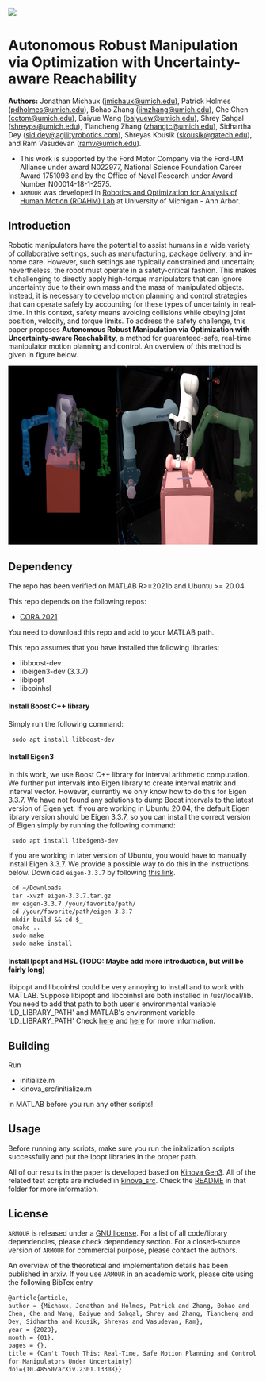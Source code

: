 ![](https://github.com/roahmlab/armour-dev/blob/main/assets/armour_logo.png?raw=true)

# Autonomous Robust Manipulation via Optimization with Uncertainty-aware Reachability
**Authors:** Jonathan Michaux (jmichaux@umich.edu), Patrick Holmes (pdholmes@umich.edu), Bohao Zhang (jimzhang@umich.edu), Che Chen (cctom@umich.edu), Baiyue Wang (baiyuew@umich.edu), Shrey Sahgal (shreyps@umich.edu), Tiancheng Zhang (zhangtc@umich.edu), Sidhartha Dey (sid.dey@agilityrobotics.com), Shreyas Kousik (skousik@gatech.edu), and Ram Vasudevan (ramv@umich.edu). 

- This work is supported by the Ford Motor Company via the Ford-UM Alliance under award N022977, National Science Foundation Career Award 1751093 and by the Office of Naval Research under Award Number N00014-18-1-2575.
- `ARMOUR` was developed in [Robotics and Optimization for Analysis of Human Motion (ROAHM) Lab](http://www.roahmlab.com/) at University of Michigan - Ann Arbor.

## Introduction
Robotic manipulators have the potential to assist humans in a wide variety of collaborative settings, such as manufacturing, package delivery, and in-home care.
However, such settings are typically constrained and uncertain; nevertheless, the robot must operate in a safety-critical fashion. 
This makes it challenging to directly apply high-torque manipulators that can ignore uncertainty due to their own mass and the mass of manipulated objects.
Instead, it is necessary to develop motion planning and control strategies that can operate safely by accounting for these types of uncertainty in real-time.
In this context, safety means avoiding collisions while obeying joint position, velocity, and torque limits.
To address the safety challenge, this paper proposes **Autonomous Robust Manipulation via Optimization with Uncertainty-aware Reachability**, a method for guaranteed-safe, real-time manipulator motion planning and control.
An overview of this method is given in figure below.

<img height="360" src="/assets/uarmtd_summary_figure.png"/>

<!---<img height="270" src="/assets/armour_method_figure.pdf"/>-->

## Dependency
The repo has been verified on MATLAB R>=2021b and Ubuntu >= 20.04

This repo depends on the following repos:
 - [CORA 2021](https://tumcps.github.io/CORA/data/CORA_2021.zip)
 
You need to download this repo and add to your MATLAB path.

This repo assumes that you have installed the following libraries:

 - libboost-dev
 - libeigen3-dev (3.3.7)
 - libipopt
 - libcoinhsl
 
#### Install Boost C++ library
Simply run the following command:

     sudo apt install libboost-dev 

#### Install Eigen3
In this work, we use Boost C++ library for interval arithmetic computation. 
We further put intervals into Eigen library to create interval matrix and interval vector. 
However, currently we only know how to do this for Eigen 3.3.7.
We have not found any solutions to dump Boost intervals to the latest version of Eigen yet.
If you are working in Ubuntu 20.04, the default Eigen library version should be Eigen 3.3.7, so you can install the correct version of Eigen simply by running the following command:

     sudo apt install libeigen3-dev 

If you are working in later version of Ubuntu, you would have to manually install Eigen 3.3.7.
We provide a possible way to do this in the instructions below.
Download `eigen-3.3.7` by following [this link](https://gitlab.com/libeigen/eigen/-/releases/3.3.7).

     cd ~/Downloads
     tar -xvzf eigen-3.3.7.tar.gz
     mv eigen-3.3.7 /your/favorite/path/
     cd /your/favorite/path/eigen-3.3.7
     mkdir build && cd $_
     cmake ..
     sudo make
     sudo make install
 
#### Install Ipopt and HSL (TODO: Maybe add more introduction, but will be fairly long)
libipopt and libcoinhsl could be very annoying to install and to work with MATLAB. 
Suppose libipopt and libcoinhsl are both installed in /usr/local/lib.
You need to add that path to both user's environmental variable 'LD_LIBRARY_PATH' and MATLAB's environment variable 'LD_LIBRARY_PATH'
Check [here](https://www.mathworks.com/help/matlab/matlab_external/set-run-time-library-path-on-linux-systems.html) and [here](https://stackoverflow.com/questions/13428910/how-to-set-the-environmental-variable-ld-library-path-in-linux) for more information.

## Building
Run 
 - initialize.m
 - kinova_src/initialize.m
 
in MATLAB before you run any other scripts!

## Usage
Before running any scripts, make sure you run the initalization scripts successfully and put the Ipopt libraries in the proper path.

All of our results in the paper is developed based on [Kinova Gen3](https://www.kinovarobotics.com/product/gen3-robots). 
All of the related test scripts are included in [kinova_src](https://github.com/roahmlab/armour-dev/tree/main/kinova_src).
Check the [README](https://github.com/roahmlab/armour-dev/blob/main/kinova_src/README.md) in that folder for more information.

## License

`ARMOUR` is released under a [GNU license](https://github.com/roahmlab/armour-dev/blob/main/LICENSE). For a list of all code/library dependencies, please check dependency section. For a closed-source version of `ARMOUR` for commercial purpose, please contact the authors. 

An overview of the theoretical and implementation details has been published in arxiv. 
If you use `ARMOUR` in an academic work, please cite using the following BibTex entry

```
@article{article,
author = {Michaux, Jonathan and Holmes, Patrick and Zhang, Bohao and Chen, Che and Wang, Baiyue and Sahgal, Shrey and Zhang, Tiancheng and Dey, Sidhartha and Kousik, Shreyas and Vasudevan, Ram},
year = {2023},
month = {01},
pages = {},
title = {Can't Touch This: Real-Time, Safe Motion Planning and Control for Manipulators Under Uncertainty}
doi={10.48550/arXiv.2301.13308}}
```

